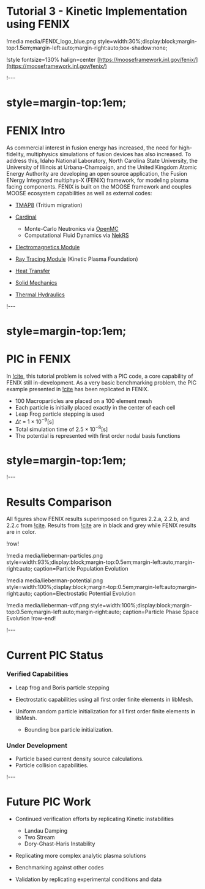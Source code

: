 # Tutorial 3 - Kinetic Implementation using FENIX

!media media/FENIX_logo_blue.png
       style=width:30%;display:block;margin-top:1.5em;margin-left:auto;margin-right:auto;box-shadow:none;

!style fontsize=130% halign=center
[https://mooseframework.inl.gov/fenix/](https://mooseframework.inl.gov/fenix/)

!---

# style=margin-top:1em;

# FENIX Intro

As commercial interest in fusion energy has increased, the need for high-fidelity, multiphysics simulations of fusion devices has also increased. To address this, Idaho National Laboratory, North Carolina State University, the University of Illinois at Urbana-Champaign, and the United Kingdom Atomic Energy Authority are developing an open source application, the Fusion ENergy Integrated multiphys-X (FENIX) framework, for modeling plasma facing components. FENIX is built on the MOOSE framework and couples MOOSE ecosystem capabilities as well as external codes:


- [TMAP8](https://mooseframework.inl.gov/TMAP8/) (Tritium migration)
- [Cardinal](https://cardinal.cels.anl.gov)

  - Monte-Carlo Neutronics via [OpenMC](https://openmc.org)
  - Computational Fluid Dynamics via [NekRS](https://nek5000.mcs.anl.gov)

- [Electromagnetics Module](https://mooseframework.inl.gov/modules/electromagnetics/)
- [Ray Tracing Module](https://mooseframework.inl.gov/modules/ray_tracing/) (Kinetic Plasma Foundation)
- [Heat Transfer](https://mooseframework.inl.gov/modules/heat_transfer/index.html)
- [Solid Mechanics](https://mooseframework.inl.gov/modules/solid_mechanics/index.html)
- [Thermal Hydraulics](https://mooseframework.inl.gov/modules/thermal_hydraulics/index.html)

!---

# style=margin-top:1em;

# PIC in FENIX



In [!cite](lieberman1994principles), this tutorial problem is solved with a PIC code, a core capability of FENIX still in-development. As a very basic benchmarking problem, the PIC example presented in [!cite](lieberman1994principles) has been replicated in FENIX.


- 100 Macroparticles are placed on a 100 element mesh
- Each particle is initially placed exactly in the center of each cell
- Leap Frog particle stepping is used
- $\Delta t$ = $1\times 10^{-9} [\text{s}]$
- Total simulation time of $2.5\times 10^{-8} [\text{s}]$
- The potential is represented with first order nodal basis functions

# style=margin-top:1em;



!---

# Results Comparison

All figures show FENIX results superimposed on figures 2.2.a, 2.2.b, and 2.2.c from [!cite](lieberman1994principles). Results from [!cite](lieberman1994principles) are in black and grey while FENIX results are in color.

!row!

!media media/lieberman-particles.png
       style=width:93%;display:block;margin-top:0.5em;margin-left:auto;margin-right:auto;
       caption=Particle Population Evolution

!media media/lieberman-potential.png
       style=width:100%;display:block;margin-top:0.5em;margin-left:auto;margin-right:auto;
       caption=Electrostatic Potential Evolution

!media media/lieberman-vdf.png
       style=width:100%;display:block;margin-top:0.5em;margin-left:auto;margin-right:auto;
       caption=Particle Phase Space Evolution
!row-end!

!---

# Current PIC Status

### Verified Capabilities

- Leap frog and Boris particle stepping
- Electrostatic capabilities using all first order finite elements in libMesh.
- Uniform random particle initialization for all first order finite elements in libMesh.

  - Bounding box particle initialization.

### Under Development

- Particle based current density source calculations.
- Particle collision capabilities.

!---

# Future PIC Work

- Continued verification efforts by replicating Kinetic instabilities

  - Landau Damping
  - Two Stream
  - Dory-Ghast-Haris Instability

- Replicating more complex analytic plasma solutions
- Benchmarking against other codes
- Validation by replicating experimental conditions and data
